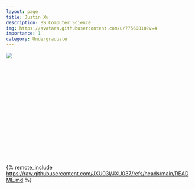```yaml
---
layout: page
title: Justin Xu
description: BS Computer Science
img: https://avatars.githubusercontent.com/u/77560810?v=4
importance: 1
category: Undergraduate
---
```


<div class="profile float-right mb-3" style="min-height: 18rem;">
<img src="https://avatars.githubusercontent.com/u/77560810?v=4" class="img-fluid z-depth-1 rounded"/>
</div>

{% remote_include https://raw.githubusercontent.com/JXU03l/JXU037/refs/heads/main/README.md %}




